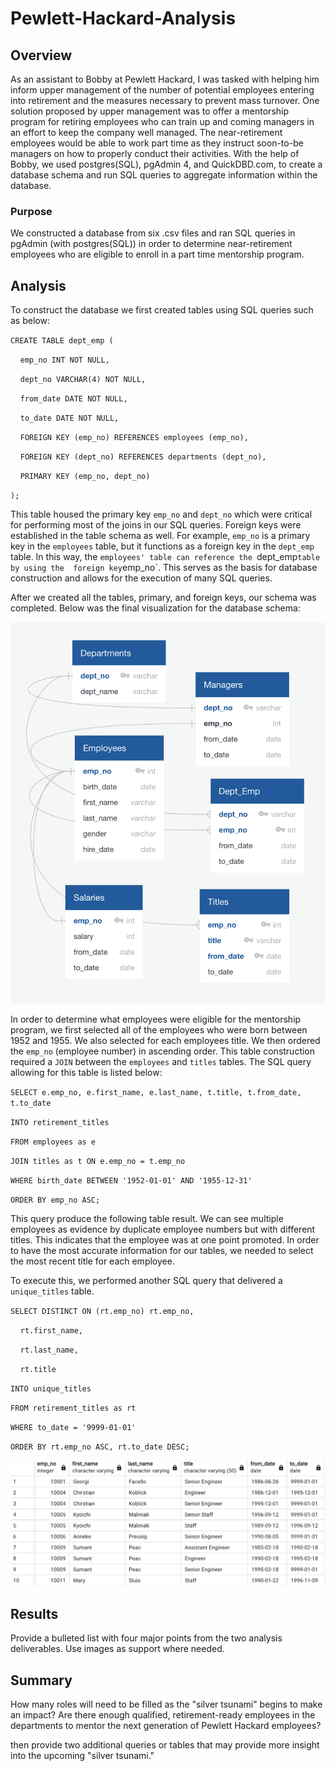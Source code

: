 # Pewlett-Hackard-Analysis

## Overview

As an assistant to Bobby at Pewlett Hackard, I was tasked with helping him inform upper management of the number of potential employees entering into retirement and the measures necessary to prevent mass turnover. One solution proposed by upper management was to offer a mentorship program for retiring employees who can train up and coming managers in an effort to keep the company well managed. The near-retirement employees would be able to work part time as they instruct soon-to-be managers on how to properly conduct their activities. With the help of Bobby, we used postgres(SQL), pgAdmin 4, and QuickDBD.com, to create a database schema and run SQL queries to aggregate information within the database.

### Purpose
We constructed a database from six .csv files and ran SQL queries in pgAdmin (with postgres(SQL)) in order to determine near-retirement employees who are eligible to enroll in a part time mentorship program.

## Analysis

To construct the database we first created tables using SQL queries such as below:

`CREATE TABLE dept_emp (`

&nbsp;&nbsp;&nbsp;&nbsp;`emp_no INT NOT NULL,`

&nbsp;&nbsp;&nbsp;&nbsp;`dept_no VARCHAR(4) NOT NULL,`

&nbsp;&nbsp;&nbsp;&nbsp;`from_date DATE NOT NULL,`

&nbsp;&nbsp;&nbsp;&nbsp;`to_date DATE NOT NULL,`

&nbsp;&nbsp;&nbsp;&nbsp;`FOREIGN KEY (emp_no) REFERENCES employees (emp_no),`

&nbsp;&nbsp;&nbsp;&nbsp;`FOREIGN KEY (dept_no) REFERENCES departments (dept_no),`

&nbsp;&nbsp;&nbsp;&nbsp;`PRIMARY KEY (emp_no, dept_no)`

`);`

This table housed the primary key `emp_no` and `dept_no` which were critical for performing most of the joins in our SQL queries. Foreign keys were established in the table schema as well. For example, `emp_no` is a primary key in the `employees` table, but it functions as a foreign key in the `dept_emp` table. In this way, the `employees' table can reference the `dept_emp` table by using the 
foreign key `emp_no`. This serves as the basis for database construction and allows for the execution of many SQL queries.

After we created all the tables, primary, and foreign keys, our schema was completed. Below was the final visualization for the database schema:

![Database Design](https://github.com/willmino/Pewlett-Hackard-Analysis/blob/main/ERDiagram.png)

In order to determine what employees were eligible for the mentorship program, we first selected all of the employees who were born between 1952 and 1955. We also selected for each employees title. We then ordered the `emp_no` (employee number) in ascending order. This table construction required a `JOIN` between the `employees` and `titles` tables. The SQL query allowing for this table is listed below:

`SELECT e.emp_no, e.first_name, e.last_name, t.title, t.from_date, t.to_date`

`INTO retirement_titles`

`FROM employees as e`

`JOIN titles as t ON e.emp_no = t.emp_no`

`WHERE birth_date BETWEEN '1952-01-01' AND '1955-12-31'`

`ORDER BY emp_no ASC;`

This query produce the following table result. We can see multiple employees as evidence by duplicate employee numbers but with different titles. This indicates that the employee was at one point promoted. In order to have the most accurate information for our tables, we needed to select the most recent title for each employee.

To execute this, we performed another SQL query that delivered a `unique_titles` table. 

`SELECT DISTINCT ON (rt.emp_no) rt.emp_no,`

&nbsp;&nbsp;&nbsp;&nbsp;`rt.first_name,`

&nbsp;&nbsp;&nbsp;&nbsp;`rt.last_name, `

&nbsp;&nbsp;&nbsp;&nbsp;`rt.title`

`INTO unique_titles`

`FROM retirement_titles as rt`

`WHERE to_date = '9999-01-01'`

`ORDER BY rt.emp_no ASC, rt.to_date DESC;`


![retirement_titles](https://github.com/willmino/Pewlett-Hackard-Analysis/blob/main/retirement_titles.png)




## Results

Provide a bulleted list with four major points from the two analysis deliverables. Use images as support where needed.

## Summary


How many roles will need to be filled as the "silver tsunami" begins to make an impact?
Are there enough qualified, retirement-ready employees in the departments to mentor the next generation of Pewlett Hackard employees?

then provide two additional queries or tables that may provide more insight into the upcoming "silver tsunami."